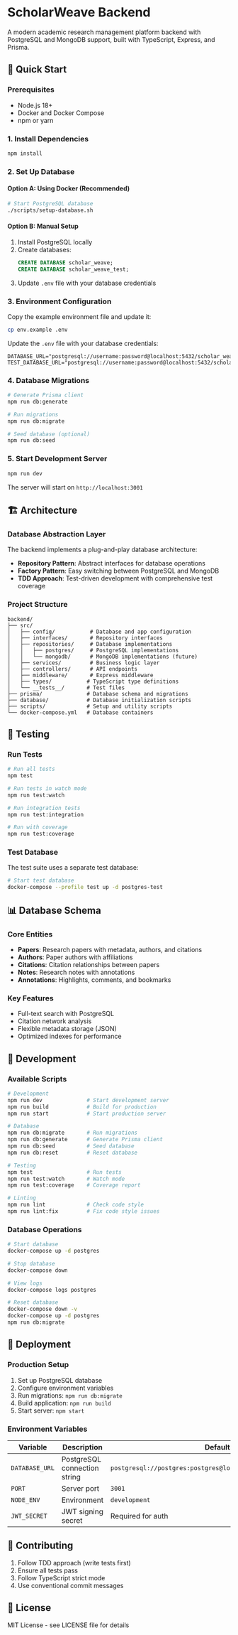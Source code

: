 # ScholarWeave Backend

A modern academic research management platform backend with PostgreSQL and MongoDB support, built with TypeScript, Express, and Prisma.

## 🚀 Quick Start

### Prerequisites

- Node.js 18+ 
- Docker and Docker Compose
- npm or yarn

### 1. Install Dependencies

```bash
npm install
```

### 2. Set Up Database

#### Option A: Using Docker (Recommended)

```bash
# Start PostgreSQL database
./scripts/setup-database.sh
```

#### Option B: Manual Setup

1. Install PostgreSQL locally
2. Create databases:
   ```sql
   CREATE DATABASE scholar_weave;
   CREATE DATABASE scholar_weave_test;
   ```
3. Update `.env` file with your database credentials

### 3. Environment Configuration

Copy the example environment file and update it:

```bash
cp env.example .env
```

Update the `.env` file with your database credentials:

```env
DATABASE_URL="postgresql://username:password@localhost:5432/scholar_weave"
TEST_DATABASE_URL="postgresql://username:password@localhost:5432/scholar_weave_test"
```

### 4. Database Migrations

```bash
# Generate Prisma client
npm run db:generate

# Run migrations
npm run db:migrate

# Seed database (optional)
npm run db:seed
```

### 5. Start Development Server

```bash
npm run dev
```

The server will start on `http://localhost:3001`

## 🏗️ Architecture

### Database Abstraction Layer

The backend implements a plug-and-play database architecture:

- **Repository Pattern**: Abstract interfaces for database operations
- **Factory Pattern**: Easy switching between PostgreSQL and MongoDB
- **TDD Approach**: Test-driven development with comprehensive test coverage

### Project Structure

```
backend/
├── src/
│   ├── config/           # Database and app configuration
│   ├── interfaces/       # Repository interfaces
│   ├── repositories/     # Database implementations
│   │   ├── postgres/     # PostgreSQL implementations
│   │   └── mongodb/      # MongoDB implementations (future)
│   ├── services/         # Business logic layer
│   ├── controllers/      # API endpoints
│   ├── middleware/       # Express middleware
│   ├── types/           # TypeScript type definitions
│   └── __tests__/       # Test files
├── prisma/              # Database schema and migrations
├── database/            # Database initialization scripts
├── scripts/             # Setup and utility scripts
└── docker-compose.yml   # Database containers
```

## 🧪 Testing

### Run Tests

```bash
# Run all tests
npm test

# Run tests in watch mode
npm run test:watch

# Run integration tests
npm run test:integration

# Run with coverage
npm run test:coverage
```

### Test Database

The test suite uses a separate test database:

```bash
# Start test database
docker-compose --profile test up -d postgres-test
```

## 📊 Database Schema

### Core Entities

- **Papers**: Research papers with metadata, authors, and citations
- **Authors**: Paper authors with affiliations
- **Citations**: Citation relationships between papers
- **Notes**: Research notes with annotations
- **Annotations**: Highlights, comments, and bookmarks

### Key Features

- Full-text search with PostgreSQL
- Citation network analysis
- Flexible metadata storage (JSON)
- Optimized indexes for performance

## 🔧 Development

### Available Scripts

```bash
# Development
npm run dev              # Start development server
npm run build            # Build for production
npm run start            # Start production server

# Database
npm run db:migrate       # Run migrations
npm run db:generate      # Generate Prisma client
npm run db:seed          # Seed database
npm run db:reset         # Reset database

# Testing
npm test                 # Run tests
npm run test:watch       # Watch mode
npm run test:coverage    # Coverage report

# Linting
npm run lint             # Check code style
npm run lint:fix         # Fix code style issues
```

### Database Operations

```bash
# Start database
docker-compose up -d postgres

# Stop database
docker-compose down

# View logs
docker-compose logs postgres

# Reset database
docker-compose down -v
docker-compose up -d postgres
npm run db:migrate
```

## 🚀 Deployment

### Production Setup

1. Set up PostgreSQL database
2. Configure environment variables
3. Run migrations: `npm run db:migrate`
4. Build application: `npm run build`
5. Start server: `npm start`

### Environment Variables

| Variable | Description | Default |
|----------|-------------|---------|
| `DATABASE_URL` | PostgreSQL connection string | `postgresql://postgres:postgres@localhost:5432/scholar_weave` |
| `PORT` | Server port | `3001` |
| `NODE_ENV` | Environment | `development` |
| `JWT_SECRET` | JWT signing secret | Required for auth |

## 🤝 Contributing

1. Follow TDD approach (write tests first)
2. Ensure all tests pass
3. Follow TypeScript strict mode
4. Use conventional commit messages

## 📝 License

MIT License - see LICENSE file for details 